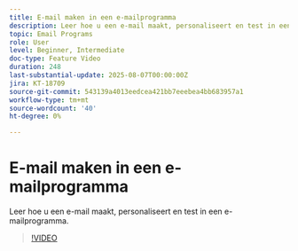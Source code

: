 ```yaml
---
title: E-mail maken in een e-mailprogramma
description: Leer hoe u een e-mail maakt, personaliseert en test in een e-mailprogramma.
topic: Email Programs
role: User
level: Beginner, Intermediate
doc-type: Feature Video
duration: 248
last-substantial-update: 2025-08-07T00:00:00Z
jira: KT-18709
source-git-commit: 543139a4013eedcea421bb7eeebea4bb683957a1
workflow-type: tm+mt
source-wordcount: '40'
ht-degree: 0%

---
```



# E-mail maken in een e-mailprogramma

Leer hoe u een e-mail maakt, personaliseert en test in een e-mailprogramma.

>[!VIDEO](https://video.tv.adobe.com/v/3470630/?learn=on&enablevpops)
